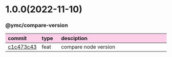 
<style>
table{display:table;width:100%;}
table th:nth-of-type(1),table th:nth-of-type(2){width:12%;}
tr:nth-child(2n){background-color:#fdcee8;}
tr:nth-child(2n-1){background-color:white;}
th{background-color:#fdcee8;}
</style>


<a name="1.0.0"></a>
# 1.0.0(2022-11-10)
### @ymc/compare-version

<div align="center" style="margin-left: auto;margin-right: auto;background:white;">

commit|type|desciption
:----|:----|:----
[c1c473c43](https://github.com/ymc-github/js-idea/commit/bc1c473c43603447ba256e5e707a1bb32b2d808c)|feat|compare node version

</div>